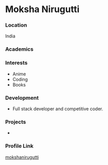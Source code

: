 # Moksha Nirugutti

### Location

India

### Academics



### Interests

- Anime
- Coding
- Books

### Development

- Full stack developer and competitive coder.

### Projects

- 

### Profile Link

[mokshanirugutti](https://github.com/mokshanirugutti)
